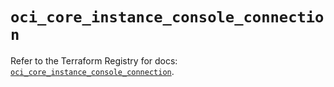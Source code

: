 # `oci_core_instance_console_connection`

Refer to the Terraform Registry for docs: [`oci_core_instance_console_connection`](https://registry.terraform.io/providers/oracle/oci/6.18.0/docs/resources/core_instance_console_connection).
